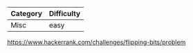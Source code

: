 | Category | Difficulty |
| -------- | ---------- |
| Misc     | easy       |

https://www.hackerrank.com/challenges/flipping-bits/problem


